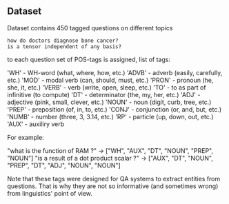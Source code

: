 ## Dataset 

Dataset contains 450 tagged questions on different topics

```
how do doctors diagnose bone cancer?
is a tensor independent of any basis?
```

to each question set of POS-tags is assigned, list of tags:

'WH' - WH-word (what, where, how, etc.)
'ADVB' - adverb (easily, carefully, etc.) 
'MOD' - modal verb (can, should, must, etc.)
'PRON' - pronoun (he, she, it, etc.)
'VERB' - verb (write, open, sleep, etc.)
'TO' - to as part of infinitive (to compute)
'DT' - determinator (the, my, her, etc.)
'ADJ' - adjective (pink, small, clever, etc.) 
'NOUN' - noun (digit, curb, tree, etc.)
'PREP' - preposition (of, in, to, etc.) 
'CONJ' - conjunction (or, and, but, etc.)
'NUMB' - number (three, 3, 3.14, etc.)
'RP' - particle (up, down, out, etc.)
'AUX' - auxiliry verb

For example:

"what is the function of RAM ?" -> ["WH", "AUX", "DT", "NOUN", "PREP", "NOUN"]
"is a result of a dot product scalar ?" -> ["AUX", "DT", "NOUN", "PREP", "DT", "ADJ", "NOUN", "NOUN"]

Note that these tags were designed for QA systems to extract entities from questions. That is why they are not so informative
(and sometimes wrong) from linguistics' point of view.
